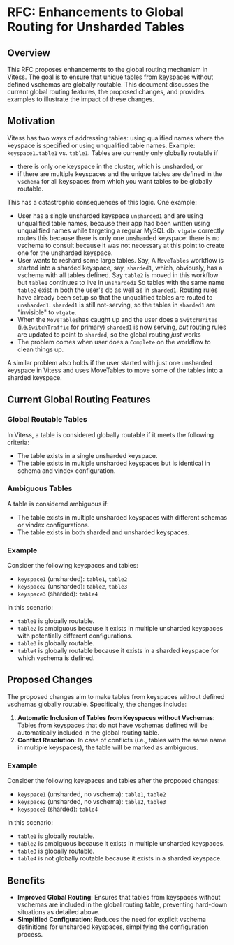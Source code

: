 # RFC: Enhancements to Global Routing for Unsharded Tables

## Overview

This RFC proposes enhancements to the global routing mechanism in Vitess. The goal is to ensure
that unique tables from keyspaces without defined vschemas are globally routable. This document discusses the
current global
routing features, the proposed changes, and provides examples to illustrate the impact of these changes.

## Motivation

Vitess has two ways of addressing tables: using qualified names where the keyspace is specified or using unqualified
table names. Example: `keyspace1.table1` vs. `table1`. Tables are currently only globally routable if

* there is only one keyspace in the cluster, which is unsharded, or
* if there are multiple keyspaces and the unique tables are defined in the `vschema` for all keyspaces from which you
  want tables to be globally routable.

This has a catastrophic consequences of this logic. One example:

* User has a single unsharded keyspace `unsharded1` and are using unqualified table names, because their app had been 
  written 
  using unqualified names while targeting a regular MySQL db. `vtgate` correctly routes this because there is only 
  one unsharded keyspace: there is no vschema to consult because it was not necessary at this point to create one 
  for the unsharded keyspace.
* User wants to reshard some large tables. Say,  A `MoveTables` workflow is started into a sharded 
  keyspace, 
say, 
  `sharded1`, which, obviously, has a vschema with all tables defined. Say `table2` is moved in this workflow but 
  `table1` continues to live in `unsharded1`
  So tables with the same name `table2` exist in both the user's db as well as in `sharded1`. Routing rules have 
  already been setup so that the unqualified tables are routed to `unsharded1`. `sharded1` is still not-serving, so 
  the tables in `sharded1` are "invisible" to `vtgate`.
* When the `MoveTables`has caught up and the user does a `SwitchWrites` (i.e.`SwitchTraffic` for primary) `sharded1` 
  is now serving, *but* routing rules are updated to point to `sharded`, so the global routing _just_ works
* The problem comes when user does a `Complete` on the workflow to clean things up. 

A similar problem also holds if the user started with just one unsharded keyspace in Vitess and uses MoveTables to move
some of the tables into a sharded keyspace.

## Current Global Routing Features

### Global Routable Tables

In Vitess, a table is considered globally routable if it meets the following criteria:

- The table exists in a single unsharded keyspace.
- The table exists in multiple unsharded keyspaces but is identical in schema and vindex configuration.

### Ambiguous Tables

A table is considered ambiguous if:

- The table exists in multiple unsharded keyspaces with different schemas or vindex configurations.
- The table exists in both sharded and unsharded keyspaces.

### Example

Consider the following keyspaces and tables:

- `keyspace1` (unsharded): `table1`, `table2`
- `keyspace2` (unsharded): `table2`, `table3`
- `keyspace3` (sharded): `table4`

In this scenario:

- `table1` is globally routable.
- `table2` is ambiguous because it exists in multiple unsharded keyspaces with potentially different configurations.
- `table3` is globally routable.
- `table4` is globally routable because it exists in a sharded keyspace for which vschema is defined.

## Proposed Changes

The proposed changes aim to make tables from keyspaces without defined vschemas globally routable. Specifically, the
changes include:

1. **Automatic Inclusion of Tables from Keyspaces without Vschemas**: Tables from keyspaces that do not have vschemas
   defined will be automatically included in the global routing table.
2. **Conflict Resolution**: In case of conflicts (i.e., tables with the same name in multiple keyspaces), the table will
   be marked as ambiguous.

### Example

Consider the following keyspaces and tables after the proposed changes:

- `keyspace1` (unsharded, no vschema): `table1`, `table2`
- `keyspace2` (unsharded, no vschema): `table2`, `table3`
- `keyspace3` (sharded): `table4`

In this scenario:

- `table1` is globally routable.
- `table2` is ambiguous because it exists in multiple unsharded keyspaces.
- `table3` is globally routable.
- `table4` is not globally routable because it exists in a sharded keyspace.

## Benefits

- **Improved Global Routing**: Ensures that tables from keyspaces without vschemas are included in the global routing
  table, preventing hard-down situations as detailed above.
- **Simplified Configuration**: Reduces the need for explicit vschema definitions for unsharded keyspaces, simplifying
  the configuration process.
